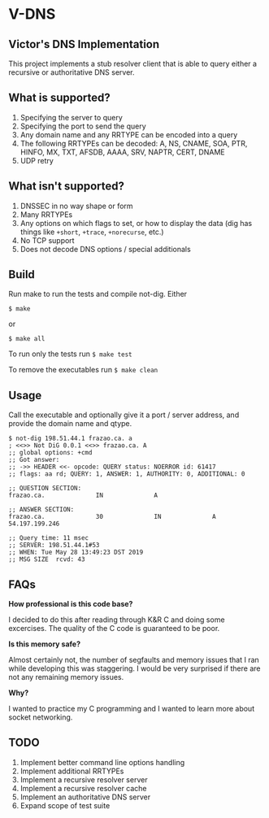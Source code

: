 # V-DNS

## Victor's DNS Implementation

This project implements a stub resolver client that is able to query either a recursive or authoritative DNS server.

## What is supported?

1. Specifying the server to query
2. Specifying the port to send the query
3. Any domain name and any RRTYPE can be encoded into a query
4. The following RRTYPEs can be decoded: A, NS, CNAME, SOA, PTR, HINFO, MX, TXT, AFSDB, AAAA, SRV, NAPTR, CERT, DNAME
5. UDP retry

## What isn't supported?

1. DNSSEC in no way shape or form
2. Many RRTYPEs
3. Any options on which flags to set, or how to display the data (dig has things like `+short`, `+trace`, `+norecurse`, etc.)
4. No TCP support
5. Does not decode DNS options / special additionals

## Build

Run make to run the tests and compile not-dig. Either 

```
$ make
```

or 

```
$ make all
```

To run only the tests run `$ make test`

To remove the executables run `$ make clean`

## Usage

Call the executable and optionally give it a port / server address, and provide the domain name and qtype.

```
$ not-dig 198.51.44.1 frazao.ca. a
; <<>> Not DiG 0.0.1 <<>> frazao.ca. A
;; global options: +cmd
;; Got answer:
;; ->> HEADER <<- opcode: QUERY status: NOERROR id: 61417
;; flags: aa rd; QUERY: 1, ANSWER: 1, AUTHORITY: 0, ADDITIONAL: 0

;; QUESTION SECTION:
frazao.ca.              IN              A

;; ANSWER SECTION:
frazao.ca.              30              IN              A               54.197.199.246

;; Query time: 11 msec
;; SERVER: 198.51.44.1#53
;; WHEN: Tue May 28 13:49:23 DST 2019
;; MSG SIZE  rcvd: 43
```

## FAQs

**How professional is this code base?**

I decided to do this after reading through K&R C and doing some excercises. The quality of the C code is guaranteed to be poor.

**Is this memory safe?**

Almost certainly not, the number of segfaults and memory issues that I ran while developing this was staggering. I would be very surprised if there are not any remaining memory issues.

**Why?**

I wanted to practice my C programming and I wanted to learn more about socket networking.

## TODO

1. Implement better command line options handling
2. Implement additional RRTYPEs
3. Implement a recursive resolver server
4. Implement a recursive resolver cache
5. Implement an authoritative DNS server
6. Expand scope of test suite
